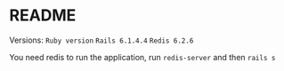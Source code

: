 # README

Versions: 
  `Ruby version`
  `Rails 6.1.4.4`
  `Redis 6.2.6`
  
You need redis to run the application, run `redis-server` and then `rails s`
